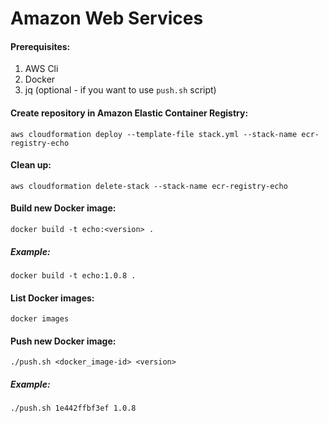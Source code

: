 # Amazon Web Services

#### Prerequisites:
1. AWS Cli
2. Docker
3. jq (optional - if you want to use `push.sh` script)  


#### Create repository in Amazon Elastic Container Registry: 
`aws cloudformation deploy --template-file stack.yml --stack-name ecr-registry-echo`  


#### Clean up:
`aws cloudformation delete-stack --stack-name ecr-registry-echo`  


#### Build new Docker image:
`docker build -t echo:<version> .`  


##### Example:
`docker build -t echo:1.0.8 .`  


#### List Docker images:
`docker images`  


#### Push new Docker image:
`./push.sh <docker_image-id> <version>`
##### Example:
`./push.sh 1e442ffbf3ef 1.0.8`  

